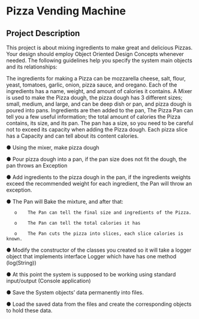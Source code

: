 # Pizza Vending Machine
## Project Description 
This project is about mixing ingredients to make great and delicious Pizzas. Your design should employ Object Oriented Design Concepts whenever needed. The following guidelines help you specify the system main objects and its relationships:

The ingredients for making a Pizza can be mozzarella cheese, salt, flour, yeast, tomatoes, garlic, onion, pizza sauce, and oregano. Each of the ingredients has a name, weight, and amount of calories it contains. A Mixer is used to make the Pizza dough, the pizza dough has 3 different sizes; small, medium, and large, and can be deep dish or pan, and pizza dough is poured into pans. Ingredients are then added to the pan, The Pizza Pan can tell you a few useful information; the total amount of calories the Pizza contains, its size, and its pan. The pan has a size, so you need to be careful not to exceed its capacity when adding the Pizza dough. Each pizza slice has a Capacity and can tell about its content calories.

●	Using the mixer, make pizza dough

●	Pour pizza dough into a pan, if the pan size does not fit the dough, the pan throws an Exception

●	Add ingredients to the pizza dough in the pan, if the ingredients weights exceed the recommended weight for each ingredient, the Pan will throw an exception.

●	The Pan will Bake the mixture, and after that: 


       o	The Pan can tell the final size and ingredients of the Pizza.

       o	The Pan can tell the total calories it has

       o	The Pan cuts the pizza into slices, each slice calories is known.

●	Modify the constructor of the classes you created so it will take a logger object that implements interface Logger which have has one method (log(String))

●	At this point the system is supposed to be working using standard input/output (Console application)

●	Save the System objects’ data permanently into files.

●	Load the saved data from the files and create the corresponding objects to hold these data.
